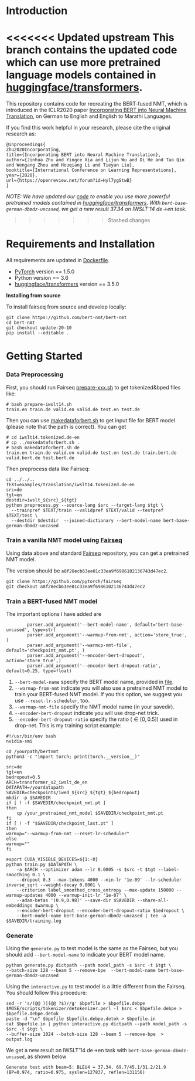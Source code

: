 # Introduction
<<<<<<< Updated upstream
This branch contains the updated code which can use more pretrained language models contained in [huggingface/transformers](https://github.com/huggingface/transformers).
=======
This repository contains code for recreating the BERT-fused NMT, which is introduced in the ICLR2020 paper [Incorporating BERT into Neural Machine Translation](https://openreview.net/forum?id=Hyl7ygStwB), on German to English and English to Marathi Languages.

If you find this work helpful in your research, please cite the original research as:
```
@inproceedings{
Zhu2020Incorporating,
title={Incorporating BERT into Neural Machine Translation},
author={Jinhua Zhu and Yingce Xia and Lijun Wu and Di He and Tao Qin and Wengang Zhou and Houqiang Li and Tieyan Liu},
booktitle={International Conference on Learning Representations},
year={2020},
url={https://openreview.net/forum?id=Hyl7ygStwB}
}
```

*NOTE: We have updated our [code](https://github.com/bert-nmt/bert-nmt/tree/update-20-10) to enable you use more powerful pretrained models contained in [huggingface/transformers](https://github.com/huggingface/transformers). With `bert-base-german-dbmdz-uncased`, we get a new result $37.34$ on IWSLT'14 de->en task.*
>>>>>>> Stashed changes
# Requirements and Installation

All requirements are updated in [Dockerfile](Dockerfile).

* [PyTorch](http://pytorch.org/) version == 1.5.0
* Python version == 3.6
* [huggingface/transformers](https://github.com/huggingface/transformers) version == 3.5.0

**Installing from source**

To install fairseq from source and develop locally:
```shell script
git clone https://github.com/bert-nmt/bert-nmt
cd bert-nmt
git checkout update-20-10
pip install --editable .
```

# Getting Started
### Data Preprocessing



First, you should run Fairseq [prepare-xxx.sh](examples/translation) to get tokenized&bped files like:
```
# bash prepare-iwslt14.sh
train.en train.de valid.en valid.de test.en test.de
```
Then you can use  [makedataforbert.sh](examples/translation/makedataforbert.sh) to get input file for BERT model (please note that the path is correct).
You can get
```shell script
# cd iwslt14.tokenized.de-en
# cp ../makedataforbert.sh .
# bash makedataforbert.sh de
train.en train.de valid.en valid.de test.en test.de train.bert.de valid.bert.de test.bert.de
```
Then preprocess data like Fairseq:
```shell script
cd ../../..
TEXT=examples/translation/iwslt14.tokenized.de-en
src=de
tgt=en
destdir=iwslt_${src}_${tgt}
python preprocess.py --source-lang $src --target-lang $tgt \
  --trainpref $TEXT/train --validpref $TEXT/valid --testpref $TEXT/test \
  --destdir $destdir  --joined-dictionary --bert-model-name bert-base-german-dbmdz-uncased
```
### Train a vanilla NMT model using [Fairseq](https://github.com/pytorch/fairseq)
Using data above and standard [Fairseq](https://github.com/pytorch/fairseq) repository, you can get a pretrained NMT model.


The version should be `a8f28ecb63ee01c33ea9f6986102136743d47ec2`.
```shell script
git clone https://github.com/pytorch/fairseq
git checkout a8f28ecb63ee01c33ea9f6986102136743d47ec2

```
### Train a BERT-fused NMT model
The important options I have added are
```
        parser.add_argument('--bert-model-name', default='bert-base-uncased', type=str)
        parser.add_argument('--warmup-from-nmt', action='store_true', )
        parser.add_argument('--warmup-nmt-file', default='checkpoint_nmt.pt', )
        parser.add_argument('--encoder-bert-dropout', action='store_true',)
        parser.add_argument('--encoder-bert-dropout-ratio', default=0.25, type=float)
```
1. `--bert-model-name` specify the BERT model name, provided in [file](bert/modeling.py).
2. `--warmup-from-nmt` indicate you will also use a pretrained NMT model to train your BERT-fused NMT model. If you this option, we suggest you use `--reset-lr-scheduler`, too.
3. `--warmup-nmt-file` specify the NMT model name (in your savedir).
4. `--encoder-bert-dropout` indicate you will use drop-net trick.
5. `--encoder-bert-dropout-ratio` specify the ratio ($\in [0, 0.5]$) used in drop-net.
This is my training script example:
```shell script
#!/usr/bin/env bash
nvidia-smi

cd /yourpath/bertnmt
python3 -c "import torch; print(torch.__version__)"

src=de
tgt=en
bedropout=0.5
ARCH=transformer_s2_iwslt_de_en
DATAPATH=/yourdatapath
SAVEDIR=checkpoints/iwed_${src}_${tgt}_${bedropout}
mkdir -p $SAVEDIR
if [ ! -f $SAVEDIR/checkpoint_nmt.pt ]
then
    cp /your_pretrained_nmt_model $SAVEDIR/checkpoint_nmt.pt
fi
if [ ! -f "$SAVEDIR/checkpoint_last.pt" ]
then
warmup="--warmup-from-nmt --reset-lr-scheduler"
else
warmup=""
fi

export CUDA_VISIBLE_DEVICES=${1:-0}
python train.py $DATAPATH \
    -a $ARCH --optimizer adam --lr 0.0005 -s $src -t $tgt --label-smoothing 0.1 \
    --dropout 0.3 --max-tokens 4000 --min-lr '1e-09' --lr-scheduler inverse_sqrt --weight-decay 0.0001 \
    --criterion label_smoothed_cross_entropy --max-update 150000 --warmup-updates 4000 --warmup-init-lr '1e-07' \
    --adam-betas '(0.9,0.98)' --save-dir $SAVEDIR --share-all-embeddings $warmup \
    --encoder-bert-dropout --encoder-bert-dropout-ratio $bedropout \
    --bert-model-name bert-base-german-dbmdz-uncased | tee -a $SAVEDIR/training.log
```

### Generate
Using the `generate.py` to test model is the same as the Fairseq, but you should add `--bert-model-name` to indicate your BERT model name.
```shell script
python generate.py dictpath --path model_path -s $src -t $tgt \
--batch-size 128 --beam 5 --remove-bpe  --bert-model-name bert-base-german-dbmdz-uncased
```

Using the `interactive.py` to test model is a little different from the Fairseq. You should follow this procedure:
```shell script
sed -r 's/(@@ )|(@@ ?$)//g' $bpefile > $bpefile.debpe
$MOSE/scripts/tokenizer/detokenizer.perl -l $src < $bpefile.debpe > $bpefile.debpe.detok
paste -d "\n" $bpefile $bpefile.debpe.detok > $bpefile.in
cat $bpefile.in | python interactive.py dictpath --path model_path -s $src -t $tgt \
--buffer-size 1024 --batch-size 128 --beam 5 --remove-bpe  > output.log
```
We get a new result on IWSLT'14 de->en task with `bert-base-german-dbmdz-uncased`, as shown below
```shell script
Generate test with beam=5: BLEU4 = 37.34, 69.7/45.1/31.2/21.9 (BP=0.974, ratio=0.975, syslen=127837, reflen=131156)
```
